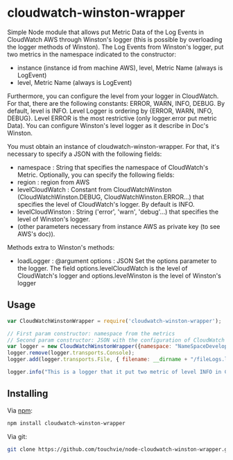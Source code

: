 # cloudwatch-winston-wrapper

Simple Node module that allows put Metric Data of the Log Events in CloudWatch AWS through Winston's logger (this is possible by overloading the logger methods of Winston). 
The Log Events from Winston's logger, put two metrics in the namespace indicated to the constructor:
 * instance (instance id from machine AWS), level, Metric Name (always is LogEvent)
 * level, Metric Name (always is LogEvent)

Furthermore, you can configure the level from your logger in CloudWatch. For that, there are the following constants: ERROR, WARN, INFO, DEBUG. By default, level is INFO.
  Level Logger is ordering by {ERROR, WARN, INFO, DEBUG}. Level ERROR is the most restrictive (only logger.error put metric Data). 
You can configure Winston's level logger as it describe in Doc's Winston.

You must obtain an instance of cloudwatch-winston-wrapper. For that, it's necessary  to specify a JSON with the following fields:
  * namespace : String that specifies the namespace of CloudWatch's Metric.
Optionally, you can specify the following fields:
  * region : region from AWS
  * levelCloudWatch : Constant from CloudWatchWinston (CloudWatchWinston.DEBUG, CloudWatchWinston.ERROR...) that specifies the level of CloudWatch's logger. By default is INFO.
  * levelCloudWinston : String ('error', 'warn', 'debug'...) that specifies the level of Winston's logger.
  * (other parameters necessary  from instance AWS as private key (to see AWS's doc)).

Methods extra to Winston's methods:
  * loadLogger : 
      @argument options : JSON
      Set the options parameter to the logger. The field options.levelCloudWatch is the level 
      of CloudWatch's logger and options.levelWinston is the level of Winston's logger


## Usage
```javascript
var CloudWatchWinstonWrapper = require('cloudwatch-winston-wrapper');

// First param constructor: namespace from the metrics
// Second param constructor: JSON with the configuration of CloudWatch AWS (region, keys...)
var logger = new CloudWatchWinstonWrapper({namespace: "NameSpaceDevelopment", region: "eu-west-1", levelCloudWatch: CloudWatchWinstonWrapper.DEBUG, levelWinston: 'info'});
logger.remove(logger.transports.Console);
logger.add(logger.transports.File, { filename: __dirname + "/fileLogs.log", json: false });

logger.info("This is a logger that it put two metric of level INFO in CloudWatch, and it write this in the file 'fileLogs.log' ");

```

## Installing

Via [npm](http://github.com/isaacs/npm):

```bash
npm install cloudwatch-winston-wrapper
```

Via git:

```bash
git clone https://github.com/touchvie/node-cloudwatch-winston-wrapper.git
```